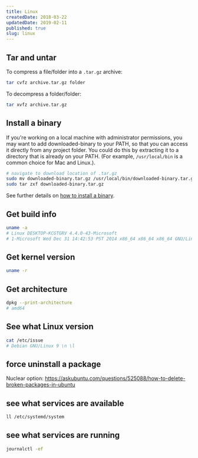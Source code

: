 ```yaml
---
title: Linux
createdDate: 2018-03-22
updatedDate: 2019-02-11
published: true
slug: linux
---
```


## Tar and untar

To compress a file/folder into a `.tar.gz` archive:

```bash
tar cvfz archive.tar.gz folder
```

To decompress a folder/folder:

```bash
tar xvfz archive.tar.gz
```

## Install a binary

If you're working on a local machine with administrator permissions,
you may want to add downloaded-binary to your PATH, so that you can
access it directly from any project folder. You could do this by
extracting it to a directory that is already on your PATH. (For
example, `/usr/local/bin` is a common choice for Mac and Linux.).

```bash
# navigate to download location of .tar.gz
sudo mv downloaded-binary.tar.gz /usr/local/bin/downloaded-binary.tar.gz
sudo tar zxf downloaded-binary.tar.gz
```

See further details on [how to install a binary].

## Get build info

```bash
uname -a
# Linux DESKTOP-KCGTGRV 4.4.0-43-Microsoft
# 1-Microsoft Wed Dec 31 14:42:53 PST 2014 x86_64 x86_64 x86_64 GNU/Linux
```

## Get kernel version

```bash
uname -r
```

## Get architecture

```bash
dpkg --print-architecture
# amd64
```

## See what Linux version

```bash
cat /etc/issue
# Debian GNU/Linux 9 \n \l
```

## force uninstall a package

Nuclear option:
https://askubuntu.com/questions/525088/how-to-delete-broken-packages-in-ubuntu

## see what services are available

```bash
ll /etc/systemd/system
```

## see what services are running

```bash
journalctl -ef
```

<!-- Links -->

[how to install a binary]:
  https://www.cyberciti.biz/faq/install-tarballs/
